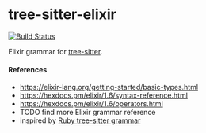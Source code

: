 tree-sitter-elixir
================

[![Build Status](https://travis-ci.org/jlgeering/tree-sitter-elixir.svg?branch=master)](https://travis-ci.org/jlgeering/tree-sitter-elixir)

Elixir grammar for [tree-sitter](https://github.com/tree-sitter/tree-sitter).

#### References

* https://elixir-lang.org/getting-started/basic-types.html
* https://hexdocs.pm/elixir/1.6/syntax-reference.html
* https://hexdocs.pm/elixir/1.6/operators.html
* TODO find more Elixir grammar reference
* inspired by [Ruby tree-sitter grammar](https://github.com/tree-sitter/tree-sitter-ruby)
